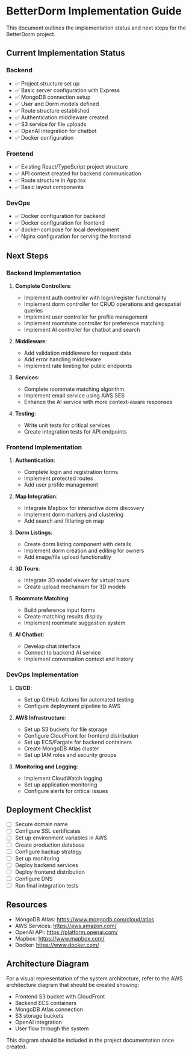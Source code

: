 # BetterDorm Implementation Guide

This document outlines the implementation status and next steps for the BetterDorm project.

## Current Implementation Status

### Backend
- ✅ Project structure set up
- ✅ Basic server configuration with Express
- ✅ MongoDB connection setup
- ✅ User and Dorm models defined
- ✅ Route structure established
- ✅ Authentication middleware created
- ✅ S3 service for file uploads
- ✅ OpenAI integration for chatbot
- ✅ Docker configuration

### Frontend
- ✅ Existing React/TypeScript project structure
- ✅ API context created for backend communication
- ✅ Route structure in App.tsx
- ✅ Basic layout components

### DevOps
- ✅ Docker configuration for backend
- ✅ Docker configuration for frontend
- ✅ docker-compose for local development
- ✅ Nginx configuration for serving the frontend

## Next Steps

### Backend Implementation
1. **Complete Controllers**:
   - Implement auth controller with login/register functionality
   - Implement dorm controller for CRUD operations and geospatial queries
   - Implement user controller for profile management
   - Implement roommate controller for preference matching
   - Implement AI controller for chatbot and search

2. **Middleware**:
   - Add validation middleware for request data
   - Add error handling middleware
   - Implement rate limiting for public endpoints

3. **Services**:
   - Complete roommate matching algorithm
   - Implement email service using AWS SES
   - Enhance the AI service with more context-aware responses

4. **Testing**:
   - Write unit tests for critical services
   - Create integration tests for API endpoints

### Frontend Implementation
1. **Authentication**:
   - Complete login and registration forms
   - Implement protected routes
   - Add user profile management

2. **Map Integration**:
   - Integrate Mapbox for interactive dorm discovery
   - Implement dorm markers and clustering
   - Add search and filtering on map

3. **Dorm Listings**:
   - Create dorm listing component with details
   - Implement dorm creation and editing for owners
   - Add image/file upload functionality

4. **3D Tours**:
   - Integrate 3D model viewer for virtual tours
   - Create upload mechanism for 3D models

5. **Roommate Matching**:
   - Build preference input forms
   - Create matching results display
   - Implement roommate suggestion system

6. **AI Chatbot**:
   - Develop chat interface
   - Connect to backend AI service
   - Implement conversation context and history

### DevOps Implementation
1. **CI/CD**:
   - Set up GitHub Actions for automated testing
   - Configure deployment pipeline to AWS

2. **AWS Infrastructure**:
   - Set up S3 buckets for file storage
   - Configure CloudFront for frontend distribution
   - Set up ECS/Fargate for backend containers
   - Create MongoDB Atlas cluster
   - Set up IAM roles and security groups

3. **Monitoring and Logging**:
   - Implement CloudWatch logging
   - Set up application monitoring
   - Configure alerts for critical issues

## Deployment Checklist
- [ ] Secure domain name
- [ ] Configure SSL certificates
- [ ] Set up environment variables in AWS
- [ ] Create production database
- [ ] Configure backup strategy
- [ ] Set up monitoring
- [ ] Deploy backend services
- [ ] Deploy frontend distribution
- [ ] Configure DNS
- [ ] Run final integration tests

## Resources
- MongoDB Atlas: https://www.mongodb.com/cloud/atlas
- AWS Services: https://aws.amazon.com/
- OpenAI API: https://platform.openai.com/
- Mapbox: https://www.mapbox.com/
- Docker: https://www.docker.com/

## Architecture Diagram
For a visual representation of the system architecture, refer to the AWS architecture diagram that should be created showing:
- Frontend S3 bucket with CloudFront
- Backend ECS containers
- MongoDB Atlas connection
- S3 storage buckets
- OpenAI integration
- User flow through the system

This diagram should be included in the project documentation once created. 